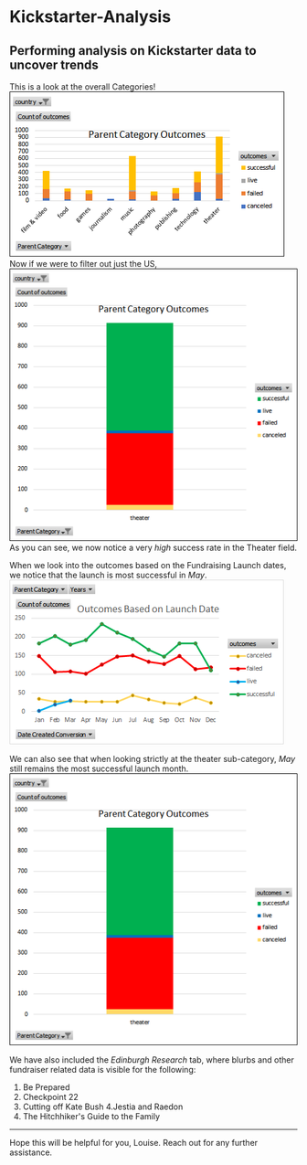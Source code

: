 # Kickstarter-Analysis
Performing analysis on Kickstarter data to uncover trends
---
This is a look at the overall Categories!
![Parent Category Outcomes](https://github.com/SoumyaAbraham/Kickstarter-Analysis/blob/main/Parent%20Category%20Outcomes.png)
Now if we were to filter out just the US, 
![Parent Category Outcomes_US_Theater](https://github.com/SoumyaAbraham/Kickstarter-Analysis/blob/main/Parent%20Category%20Outcomes_Theater.png)
As you can see, we now notice a very *high* success rate in the Theater field.

When we look into the outcomes based on the Fundraising Launch dates, we notice that the launch is most successful in _May_. 
![Outcomes Based on Launch Date](https://github.com/SoumyaAbraham/Kickstarter-Analysis/blob/main/Outcomes%20Based%20on%20Launch%20Date.png)

We can also see that when looking strictly at the theater sub-category, _May_ still remains the most successful launch month. 
![Outcomes Based on Launch Date_Theater](https://github.com/SoumyaAbraham/Kickstarter-Analysis/blob/main/Parent%20Category%20Outcomes_Theater.png)

We have also included the *Edinburgh Research* tab, where blurbs and other fundraiser related data is visible for the following:
1. Be Prepared
2. Checkpoint 22
3. Cutting off Kate Bush
4.Jestia and Raedon
5. The Hitchhiker's Guide to the Family

---

Hope this will be helpful for you, Louise. 
Reach out for any further assistance.


